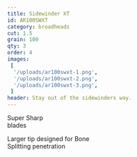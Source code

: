 ```yaml
---
title: Sidewinder XT
id: AR100SWXT
category: broadheads
cut: 1.5
grain: 100
qty: 3
order: 4
images:
 [
  '/uploads/ar100swxt-1.png',
  '/uploads/ar100swxt-2.png',
  '/uploads/ar100swxt-3.png',
 ]
header: Stay out of the sidewinders way.
---
```


<span class="highlight">Super Sharp</span><br />
blades

Larger tip designed for <span class="highlight">Bone<br />
Splitting</span> penetration
